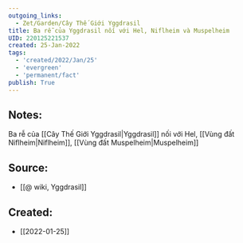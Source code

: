 ```yaml
---
outgoing_links:
  - Zet/Garden/Cây Thế Giới Yggdrasil
title: Ba rễ của Yggdrasil nối với Hel, Niflheim và Muspelheim
UID: 220125221537
created: 25-Jan-2022
tags:
  - 'created/2022/Jan/25'
  - 'evergreen'
  - 'permanent/fact'
publish: True
---
```

## Notes:
Ba rễ của [[Cây Thế Giới Yggdrasil|Yggdrasil]] nối với Hel, [[Vùng đất Niflheim|Niflheim]], [[Vùng đất Muspelheim|Muspelheim]]

## Source:
- [[@ wiki, Yggdrasil]]


## Created:
- [[2022-01-25]]
